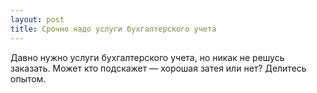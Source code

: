 ```yaml
---
layout: post 
title: Срочно надо услуги бухгалтерского учета 
--- 
```

Давно нужно услуги бухгалтерского учета, но никак не решусь заказать. Может кто подскажет — хорошая затея или нет? Делитесь опытом.

